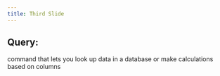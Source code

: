 ```yaml
---
title: Third Slide
---
```


## Query:

command that lets you look up data in a database or make calculations based on columns
